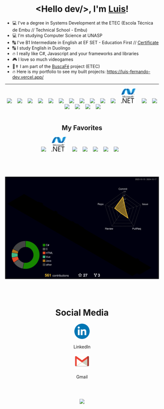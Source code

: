 <!---======================================================================= This is the title ============================================================--->
<h1 align="center"> &ltHello dev/&gt;, I'm <a href="https://luis-fernando-dev.vercel.app/">Luis</a>!</h1>

- 💻 I've a degree in Systems Development at the ETEC (Escola Técnica de Embu // Technical School - Embu)
- 💻 I'm studying Computer Science at UNASP
- 🔠 I've B1 Intermediate in English at EF SET - Education First // <a href="https://www.efset.org/cert/9PZnG8">Certificate</a>
- 🔠 I study English in Duolingo
- 🔥 I really like C#, Javascript and your frameworks and libraries
- 🎮 I love so much videogames
- 🙏✝ I am part of the <a href="https://github.com/buscafe">BuscaFé</a> project (ETEC)
- 🔥 Here is my portfolio to see my built projects: <a href="https://luis-fernando-dev.vercel.app/">https://luis-fernando-dev.vercel.app/</a>

<!---======================================================================================================================================================--->
***

<!---============================================================= Languages  ==========================================================--->
<div align="center">
  <img src="https://raw.githubusercontent.com/get-icon/geticon/master/icons/javascript.svg" width="50px">&emsp;
  <img src="https://user-images.githubusercontent.com/86135150/196008212-d0fcf24d-cff9-4579-b171-afda4290aee9.svg" width="50px">&emsp;
  <img src="https://raw.githubusercontent.com/tomchen/stack-icons/master/logos/html-5.svg" width="45px">&emsp;
  <img src="https://raw.githubusercontent.com/get-icon/geticon/master/icons/css-3.svg" width="45px">&emsp;
  <img src="https://raw.githubusercontent.com/tomchen/stack-icons/master/logos/vue.svg" width="60px">&emsp;
  <img src="https://raw.githubusercontent.com/tomchen/stack-icons/master/logos/react.svg" width="60px">&emsp;
  <img src="https://raw.githubusercontent.com/get-icon/geticon/master/icons/nodejs-icon.svg" width="50px">&emsp;
  <img src="https://raw.githubusercontent.com/tomchen/stack-icons/master/logos/php.svg" width="80px">&emsp;
  <img src="https://raw.githubusercontent.com/tomchen/stack-icons/master/logos/c.svg" width="50px">&emsp;
  <img src="https://raw.githubusercontent.com/tomchen/stack-icons/master/logos/c-plusplus.svg" width="50px">&emsp;
  <img src="https://raw.githubusercontent.com/tomchen/stack-icons/master/logos/c-sharp.svg" width="50px">&emsp;
  <img src="https://raw.githubusercontent.com/gilbarbara/logos/bea0759cf5fbfaad7e92e6032ff9481dd82de561/logos/dotnet.svg" width="50px"/>&emsp;
  <img src="https://user-images.githubusercontent.com/86135150/196010957-535c1b33-9f2d-4304-b603-39bbbc17a914.svg" width="60px">&emsp;
  <img src="https://user-images.githubusercontent.com/86135150/196010956-8bcf4aa3-9c65-47b0-ba02-1bbe32f410c7.svg" width="40px">&emsp;
  <img src="https://raw.githubusercontent.com/tomchen/stack-icons/master/logos/python.svg" width="50px"/>&emsp;
  <img src="https://raw.githubusercontent.com/tomchen/stack-icons/master/logos/batch.svg" width="50px">&emsp;
  <img src="https://raw.githubusercontent.com/tomchen/stack-icons/master/logos/go.svg" width="100px">&emsp;
  <img src="https://raw.githubusercontent.com/tomchen/stack-icons/master/logos/dart.svg" width="50px">&emsp;
</div>
<br/>
<h2 align="center"> My Favorites</h2>
<div align="center">
  <img src="https://raw.githubusercontent.com/tomchen/stack-icons/master/logos/c-sharp.svg" width="50px">&emsp;
  <img src="https://raw.githubusercontent.com/gilbarbara/logos/bea0759cf5fbfaad7e92e6032ff9481dd82de561/logos/dotnet.svg" width="50px"/>&emsp;
  <img src="https://raw.githubusercontent.com/tomchen/stack-icons/master/logos/c.svg" width="50px">&emsp;
  <img src="https://raw.githubusercontent.com/get-icon/geticon/master/icons/javascript.svg" width="50px">&emsp;
  <img src="https://user-images.githubusercontent.com/86135150/196008212-d0fcf24d-cff9-4579-b171-afda4290aee9.svg" width="50px">&emsp;
  <img src="https://raw.githubusercontent.com/tomchen/stack-icons/master/logos/html-5.svg" width="45px">&emsp;
  <img src="https://raw.githubusercontent.com/get-icon/geticon/master/icons/css-3.svg" width="45px">&emsp;
</div>
 
<br>

<!---======================================================================================================================================================--->

<br><br>
<!---======================================================================= Github Stats =================================================================--->
<div>
  <div align="center">
    <img src="./profile-3d-contrib/profile-night-rainbow.svg" />
    <br><br><br><br>
</div>
<!---======================================================================================================================================================--->

  
  <!---===================================================================== Social Media ===================================================================--->
<div align="center">

  <h1>Social Media</h1>
  
  <a href="https://www.linkedin.com/in/luis-fernando-pedro-bom-pereira-1b4821210/"> 
    <img src="https://raw.githubusercontent.com/shahbajjamil/Social-Meadia-Icons/master/Icons-logos/linkedin-circle.png" width="50px" heigth="50px"> 
  </a>  
  <p>LinkedIn</p> 

  
  <a href="mailto:luisfernandopbp@gmail.com">
    <img src="https://raw.githubusercontent.com/shahbajjamil/Social-Meadia-Icons/master/Icons-logos/gmail.png" width="50px" heigth="50px">
  </a> 
  <p>Gmail</p> 

  <br><br>
  
  <img align="center" src="https://c.tenor.com/ueusBEmmXfQAAAAC/xbox-gaming.gif" width="30%" heigth="30%" >
  
</div>
 

